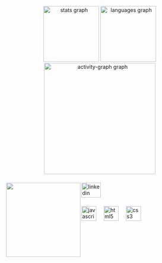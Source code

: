 <div align="center">
  <img src="https://github-readme-stats.vercel.app/api?username=Mamutiof&hide_title=false&hide_rank=false&show_icons=true&include_all_commits=true&count_private=true&disable_animations=false&theme=dark&locale=en&hide_border=false&order=1" height="150" alt="stats graph"  />
  <img src="https://github-readme-stats.vercel.app/api/top-langs?username=Mamutiof&locale=en&hide_title=false&layout=compact&card_width=320&langs_count=5&theme=dark&hide_border=false&order=2" height="150" alt="languages graph"  />
  <img src="https://github-readme-activity-graph.vercel.app/graph?username=Mamutiof&radius=16&theme=github-dark&area=true&order=5&custom_title=Samuel%20Cavalcanti" height="300" alt="activity-graph graph"  />
</div>

###

<img align="left" height="200" src="https://admin.cnnbrasil.com.br/wp-content/uploads/sites/12/2023/05/corinthians-campanha-lgbt-1-e1684345850421.png?w=1200&h=675&crop=1"  />

###

<div align="left">
  <a href="www.linkedin.com/in/ samuelcavalcantiof Nome fantasia da URL" target="_blank">
    <img src="https://raw.githubusercontent.com/maurodesouza/profile-readme-generator/master/src/assets/icons/social/linkedin/default.svg" width="52" height="40" alt="linkedin logo"  />
  </a>
</div>

###

<div align="left">
  <img src="https://cdn.jsdelivr.net/gh/devicons/devicon/icons/javascript/javascript-original.svg" height="40" alt="javascript logo"  />
  <img width="12" />
  <img src="https://cdn.jsdelivr.net/gh/devicons/devicon/icons/html5/html5-original.svg" height="40" alt="html5 logo"  />
  <img width="12" />
  <img src="https://cdn.jsdelivr.net/gh/devicons/devicon/icons/css3/css3-original.svg" height="40" alt="css3 logo"  />
</div>

###

